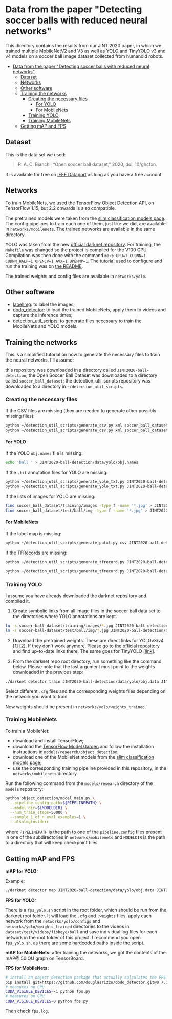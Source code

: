 # Data from the paper "Detecting soccer balls with reduced neural networks"

This directory contains the results from our JINT 2020 paper, in which we trained multiple MobileNetV2 and V3 as well as YOLO and TinyYOLO v3 and v4 models on a soccer ball image dataset collected from humanoid robots.

<!-- TOC -->

- [Data from the paper "Detecting soccer balls with reduced neural networks"](#data-from-the-paper-detecting-soccer-balls-with-reduced-neural-networks)
  - [Dataset](#dataset)
  - [Networks](#networks)
  - [Other software](#other-software)
  - [Training the networks](#training-the-networks)
    - [Creating the necessary files](#creating-the-necessary-files)
      - [For YOLO](#for-yolo)
      - [For MobileNets](#for-mobilenets)
    - [Training YOLO](#training-yolo)
    - [Training MobileNets](#training-mobilenets)
  - [Getting mAP and FPS](#getting-map-and-fps)

<!-- /TOC -->

## Dataset

This is the data set we used:

> R. A. C. Bianchi, “Open soccer ball dataset,” 2020, doi: 10/ghcfxn.

It is available for free on [IEEE Dataport](https://ieee-dataport.org/open-access/open-soccer-ball-dataset) as long as you have a free account.

## Networks

To train MobileNets, we used the [TensorFlow Object Detection API](https://github.com/tensorflow/models/blob/master/research/object_detection/), on TensorFlow 1.15, but 2.2 onwards is also compatible.

The pretrained models were taken from the [slim classification models page]((https://github.com/tensorflow/models/blob/master/research/slim/nets/mobilenet/README.md)). The config pipelines to train each one of them, just like we did, are available in `networks/mobilenets`. The trained networks are available in the same directory.

YOLO was taken from the new [official darknet repository](https://github.com/AlexeyAB/darknet). For training, the `Makefile` was changed so the project is compiled for the V100 GPU. Compilation was then done with the command `make GPU=1 CUDNN=1 CUDNN_HALF=1 OPENCV=1 AVX=1 OPENMP=1`. The tutorial used to configure and run the training was on [the README](https://github.com/AlexeyAB/darknet#how-to-train-to-detect-your-custom-objects).

The trained weights and config files are available in `networks/yolo`.

## Other software

- [labelImg](https://github.com/tzutalin/labelImg): to label the images;
- [dodo_detector](https://github.com/douglasrizzo/dodo_detector): to load the trained MobileNets, apply them to videos and capture the inference times;
- [detection_util_scripts](https://github.com/douglasrizzo/dodo_detector): to generate files necessary to train the MobileNets and YOLO models.

## Training the networks

This is a simplified tutorial on how to generate the necessary files to train the neural networks. I'll assume:

this repository was downloaded in a directory called `JINT2020-ball-detection`;
the Open Soccer Ball Dataset was downloaded to a directory called `soccer_ball_dataset`;
the detection_util_scripts repository was downloaded to a directory in `~/detection_util_scripts`.

### Creating the necessary files

If the CSV files are missing (they are needed to generate other possibly missing files):

```sh
python ~/detection_util_scripts/generate_csv.py xml soccer_ball_dataset/dataset/training/annotations JINT2020-ball-detection/data/train.csv
python ~/detection_util_scripts/generate_csv.py xml soccer_ball_dataset/dataset/test/ball/annotations JINT2020-ball-detection/data/eval.csv
```

#### For YOLO

If the YOLO `obj.names` file is missing:

```sh
echo 'ball ' > JINT2020-ball-detection/data/yolo/obj.names
```

If the `.txt` annotation files for YOLO are missing:

```sh
python ~/detection_util_scripts/generate_yolo_txt.py JINT2020-ball-detection/data/train.csv JINT2020-ball-detection/data/yolo/obj.names JINT2020-ball-detection/data/yolo/train
python ~/detection_util_scripts/generate_yolo_txt.py JINT2020-ball-detection/data/eval.csv JINT2020-ball-detection/data/yolo/obj.names JINT2020-ball-detection/data/yolo/eval
```

If the lists of images for YOLO are missing:

```sh
find soccer_ball_dataset/training/images -type f -name '*.jpg' > JINT2020-ball-detection/data/yolo/train.txt
find soccer_ball_dataset/test/ball/img -type f -name '*.jpg' > JINT2020-ball-detection/data/yolo/test.txt
```

#### For MobileNets

If the label map is missing:

```sh
python ~/detection_util_scripts/generate_pbtxt.py csv JINT2020-ball-detection/data/train.csv JINT2020-ball-detection/data/mobilenets/data.pbtxt
```

If the TFRecords are missing:

```sh
python ~/detection_util_scripts/generate_tfrecord.py JINT2020-ball-detection/data/train.csv JINT2020-ball-detection/data/data.pbtxt soccer_ball_dataset/training/images train.record

python ~/detection_util_scripts/generate_tfrecord.py JINT2020-ball-detection/data/eval.csv JINT2020-ball-detection/data/data.pbtxt soccer_ball_dataset/test/ball/img eval.record
```

### Training YOLO

I assume you have already downloaded the darknet repository and compiled it.

1. Create symbolic links from all image files in the soccer ball data set to the directories where YOLO annotations are kept.

  ```sh
  ln -s soccer-ball-dataset/training/images/*.jpg JINT2020-ball-detection/data/yolo/train/
  ln -s soccer-ball-dataset/test/ball/img/*.jpg JINT2020-ball-detection/data/yolo/eval/
  ```

2. Download the pretrained weights. These are direct links for YOLOv3/v4 [[1]](https://github.com/AlexeyAB/darknet/releases/download/darknet_yolo_v3_optimal/yolov4.conv.137) [[2]](https://drive.google.com/open?id=1JKF-bdIklxOOVy-2Cr5qdvjgGpmGfcbp). If they don't work anymore. Please go to [the official repository](https://github.com/AlexeyAB/darknet#how-to-train-to-detect-your-custom-objects ) and find up-to-date links there. The same goes for TinyYOLO [[link]](https://github.com/AlexeyAB/darknet/releases/download/darknet_yolo_v4_pre/yolov4-tiny.conv.29).

3. From the darknet repo root directory, run something like the command below. Please note that the last argument must point to the weights downloaded in the previous step:

  ```sh
  ./darknet detector train JINT2020-ball-detection/data/yolo/obj.data JINT2020-ball-detection/networks/yolo/configs/yolov4.cfg JINT2020-ball-detection/networks/yolo/weights_pretrained/yolov4.weights
  ```

  Select different `.cfg` files and the corresponding weights files depending on the network you want to train.

  New weights should be present in `networks/yolo/weights_trained`.

### Training MobileNets

To train a MobileNet:

- download and install TensorFlow;
- download the [TensorFlow Model Garden](https://github.com/tensorflow/models) and follow the installation instructions in `models/research/object_detection`;
- download one of the MobileNet models from the [slim classification models page]((https://github.com/tensorflow/models/blob/master/research/slim/nets/mobilenet/README.md));
- use the corresponding training pipeline provided in this repository, in the `networks/mobilenets` directory.

Run the following command from the `models/research` directory of the `models` repository:

```sh
python object_detection/model_main.py \
  --pipeline_config_path=${PIPELINEPATH} \
  --model_dir=${MODELDIR} \
  --num_train_steps=50000 \
  --sample_1_of_n_eval_examples=1 \
  --alsologtostderr
```

where `PIPELINEPATH` is the path to one of the `pipeline.config` files present in one of the subdirectories in `networks/mobilenets` and `MODELDIR` is the path to a directory that will keep checkpoint files.

## Getting mAP and FPS

**mAP for YOLO:**

Example:

```sh
./darknet detector map JINT2020-ball-detection/data/yolo/obj.data JINT2020-ball-detection/networks/yolo/configs/yolov3.cfg JINT2020-ball-detection/networks/yolo/weights_trained/yolov3_final.weights -points 0
```

**FPS for YOLO:**

There is a `fps_yolo.sh` script in the root folder, which should be run from the darknet root folder. It will load the `.cfg` and `.weights` files, apply each network from the `networks/yolo/configs` and `networks/yolo/weights_trained` directories to the videos in `dataset/test/videos/fisheye/ball` and save individual log files for each network in the root folder of this project. I recommend you open `fps_yolo.sh`, as there are some hardcoded paths inside the script.

**mAP for MobileNets:** after training the networks, we got the contents of the mAP@.50IOU graph on TensorBoard.

**FPS for MobileNets:**

```sh
# install an object detection package that actually calculates the FPS
pip install git+https://github.com/douglasrizzo/dodo_detector.git@0.7.1
# measures on CPU
CUDA_VISIBLE_DEVICES=-1 python fps.py
# measures on GPU
CUDA_VISIBLE_DEVICES=0 python fps.py
```

Then check `fps.log`.
